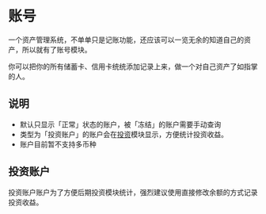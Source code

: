 # 账号

一个资产管理系统，不单单只是记账功能，还应该可以一览无余的知道自己的资产，所以就有了账号模块。

你可以把你的所有储蓄卡、信用卡统统添加记录上来，做一个对自己资产了如指掌的人。


## 说明

- 默认只显示「正常」状态的账户，被「冻结」的账户需要手动查询
- 类型为「投资账户」的账户会在[投资](https://cashwarden.com/#/assets/index)模块显示，方便统计投资收益。
- 账户目前暂不支持多币种

## 投资账户

投资账户账户为了方便后期投资模块统计，强烈建议使用直接修改余额的方式记录投资收益。